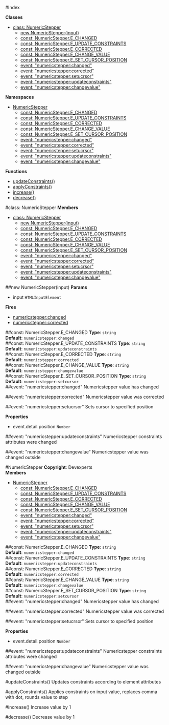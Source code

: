 #Index

**Classes**

* [class: NumericStepper](#NumericStepper)
  * [new NumericStepper(input)](#new_NumericStepper)
  * [const: NumericStepper.E_CHANGED](#NumericStepper.E_CHANGED)
  * [const: NumericStepper.E_UPDATE_CONSTRAINTS](#NumericStepper.E_UPDATE_CONSTRAINTS)
  * [const: NumericStepper.E_CORRECTED](#NumericStepper.E_CORRECTED)
  * [const: NumericStepper.E_CHANGE_VALUE](#NumericStepper.E_CHANGE_VALUE)
  * [const: NumericStepper.E_SET_CURSOR_POSITION](#NumericStepper.E_SET_CURSOR_POSITION)
  * [event: "numericstepper:changed"](#NumericStepper#numericstepper_changed)
  * [event: "numericstepper:corrected"](#NumericStepper#numericstepper_corrected)
  * [event: "numericstepper:setucrsor"](#NumericStepper#numericstepper_setucrsor)
  * [event: "numericstepper:updateconstraints"](#NumericStepper#numericstepper_updateconstraints)
  * [event: "numericstepper:changevalue"](#NumericStepper#numericstepper_changevalue)

**Namespaces**

* [NumericStepper](#NumericStepper)
  * [const: NumericStepper.E_CHANGED](#NumericStepper.E_CHANGED)
  * [const: NumericStepper.E_UPDATE_CONSTRAINTS](#NumericStepper.E_UPDATE_CONSTRAINTS)
  * [const: NumericStepper.E_CORRECTED](#NumericStepper.E_CORRECTED)
  * [const: NumericStepper.E_CHANGE_VALUE](#NumericStepper.E_CHANGE_VALUE)
  * [const: NumericStepper.E_SET_CURSOR_POSITION](#NumericStepper.E_SET_CURSOR_POSITION)
  * [event: "numericstepper:changed"](#NumericStepper#numericstepper_changed)
  * [event: "numericstepper:corrected"](#NumericStepper#numericstepper_corrected)
  * [event: "numericstepper:setucrsor"](#NumericStepper#numericstepper_setucrsor)
  * [event: "numericstepper:updateconstraints"](#NumericStepper#numericstepper_updateconstraints)
  * [event: "numericstepper:changevalue"](#NumericStepper#numericstepper_changevalue)

**Functions**

* [updateConstraints()](#updateConstraints)
* [applyConstraints()](#applyConstraints)
* [increase()](#increase)
* [decrease()](#decrease)
 
<a name="NumericStepper"></a>
#class: NumericStepper
**Members**

* [class: NumericStepper](#NumericStepper)
  * [new NumericStepper(input)](#new_NumericStepper)
  * [const: NumericStepper.E_CHANGED](#NumericStepper.E_CHANGED)
  * [const: NumericStepper.E_UPDATE_CONSTRAINTS](#NumericStepper.E_UPDATE_CONSTRAINTS)
  * [const: NumericStepper.E_CORRECTED](#NumericStepper.E_CORRECTED)
  * [const: NumericStepper.E_CHANGE_VALUE](#NumericStepper.E_CHANGE_VALUE)
  * [const: NumericStepper.E_SET_CURSOR_POSITION](#NumericStepper.E_SET_CURSOR_POSITION)
  * [event: "numericstepper:changed"](#NumericStepper#numericstepper_changed)
  * [event: "numericstepper:corrected"](#NumericStepper#numericstepper_corrected)
  * [event: "numericstepper:setucrsor"](#NumericStepper#numericstepper_setucrsor)
  * [event: "numericstepper:updateconstraints"](#NumericStepper#numericstepper_updateconstraints)
  * [event: "numericstepper:changevalue"](#NumericStepper#numericstepper_changevalue)

<a name="new_NumericStepper"></a>
##new NumericStepper(input)
**Params**

- input `HTMLInputElement`  

**Fires**

- [numericstepper:changed](#NumericStepper#numericstepper_changed)
- [numericstepper:corrected](#NumericStepper#numericstepper_corrected)

<a name="NumericStepper.E_CHANGED"></a>
##const: NumericStepper.E_CHANGED
**Type**: `string`  
**Default**: `numericstepper:changed`  
<a name="NumericStepper.E_UPDATE_CONSTRAINTS"></a>
##const: NumericStepper.E_UPDATE_CONSTRAINTS
**Type**: `string`  
**Default**: `numericstepper:updateconstraints`  
<a name="NumericStepper.E_CORRECTED"></a>
##const: NumericStepper.E_CORRECTED
**Type**: `string`  
**Default**: `numericstepper:corrected`  
<a name="NumericStepper.E_CHANGE_VALUE"></a>
##const: NumericStepper.E_CHANGE_VALUE
**Type**: `string`  
**Default**: `numericstepper:changevalue`  
<a name="NumericStepper.E_SET_CURSOR_POSITION"></a>
##const: NumericStepper.E_SET_CURSOR_POSITION
**Type**: `string`  
**Default**: `numericstepper:setcursor`  
<a name="NumericStepper#numericstepper_changed"></a>
##event: "numericstepper:changed"
Numericstepper value has changed

<a name="NumericStepper#numericstepper_corrected"></a>
##event: "numericstepper:corrected"
Numericstepper value was corrected

<a name="NumericStepper#numericstepper_setucrsor"></a>
##event: "numericstepper:setucrsor"
Sets cursor to specified position

**Properties**

  - event.detail.position `Number`  

<a name="NumericStepper#numericstepper_updateconstraints"></a>
##event: "numericstepper:updateconstraints"
Numericstepper constraints attributes were changed

<a name="NumericStepper#numericstepper_changevalue"></a>
##event: "numericstepper:changevalue"
Numericstepper value was changed outside

<a name="NumericStepper"></a>
#NumericStepper
**Copyright**: Devexperts  
**Members**

* [NumericStepper](#NumericStepper)
  * [const: NumericStepper.E_CHANGED](#NumericStepper.E_CHANGED)
  * [const: NumericStepper.E_UPDATE_CONSTRAINTS](#NumericStepper.E_UPDATE_CONSTRAINTS)
  * [const: NumericStepper.E_CORRECTED](#NumericStepper.E_CORRECTED)
  * [const: NumericStepper.E_CHANGE_VALUE](#NumericStepper.E_CHANGE_VALUE)
  * [const: NumericStepper.E_SET_CURSOR_POSITION](#NumericStepper.E_SET_CURSOR_POSITION)
  * [event: "numericstepper:changed"](#NumericStepper#numericstepper_changed)
  * [event: "numericstepper:corrected"](#NumericStepper#numericstepper_corrected)
  * [event: "numericstepper:setucrsor"](#NumericStepper#numericstepper_setucrsor)
  * [event: "numericstepper:updateconstraints"](#NumericStepper#numericstepper_updateconstraints)
  * [event: "numericstepper:changevalue"](#NumericStepper#numericstepper_changevalue)

<a name="NumericStepper.E_CHANGED"></a>
##const: NumericStepper.E_CHANGED
**Type**: `string`  
**Default**: `numericstepper:changed`  
<a name="NumericStepper.E_UPDATE_CONSTRAINTS"></a>
##const: NumericStepper.E_UPDATE_CONSTRAINTS
**Type**: `string`  
**Default**: `numericstepper:updateconstraints`  
<a name="NumericStepper.E_CORRECTED"></a>
##const: NumericStepper.E_CORRECTED
**Type**: `string`  
**Default**: `numericstepper:corrected`  
<a name="NumericStepper.E_CHANGE_VALUE"></a>
##const: NumericStepper.E_CHANGE_VALUE
**Type**: `string`  
**Default**: `numericstepper:changevalue`  
<a name="NumericStepper.E_SET_CURSOR_POSITION"></a>
##const: NumericStepper.E_SET_CURSOR_POSITION
**Type**: `string`  
**Default**: `numericstepper:setcursor`  
<a name="NumericStepper#numericstepper_changed"></a>
##event: "numericstepper:changed"
Numericstepper value has changed

<a name="NumericStepper#numericstepper_corrected"></a>
##event: "numericstepper:corrected"
Numericstepper value was corrected

<a name="NumericStepper#numericstepper_setucrsor"></a>
##event: "numericstepper:setucrsor"
Sets cursor to specified position

**Properties**

  - event.detail.position `Number`  

<a name="NumericStepper#numericstepper_updateconstraints"></a>
##event: "numericstepper:updateconstraints"
Numericstepper constraints attributes were changed

<a name="NumericStepper#numericstepper_changevalue"></a>
##event: "numericstepper:changevalue"
Numericstepper value was changed outside

<a name="updateConstraints"></a>
#updateConstraints()
Updates constraints according to element attributes

<a name="applyConstraints"></a>
#applyConstraints()
Applies constraints on input value, replaces comma with dot, rounds value to step

<a name="increase"></a>
#increase()
Increase value by 1

<a name="decrease"></a>
#decrease()
Decrease value by 1

